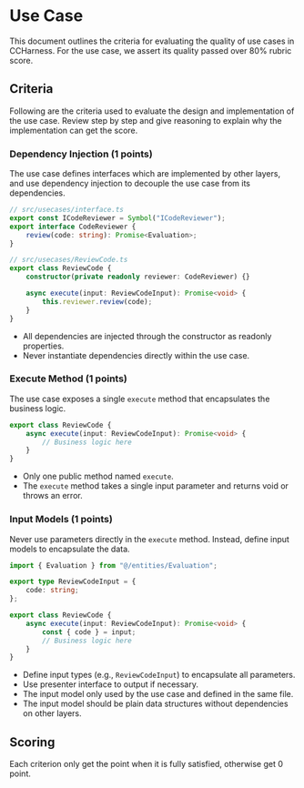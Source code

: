 # Use Case

This document outlines the criteria for evaluating the quality of use cases in CCHarness. For the use case, we assert its quality passed over 80% rubric score.

## Criteria

Following are the criteria used to evaluate the design and implementation of the use case. Review step by step and give reasoning to explain why the implementation can get the score.

### Dependency Injection (1 points)

The use case defines interfaces which are implemented by other layers, and use dependency injection to decouple the use case from its dependencies.

```ts
// src/usecases/interface.ts
export const ICodeReviewer = Symbol("ICodeReviewer");
export interface CodeReviewer {
    review(code: string): Promise<Evaluation>;
}

// src/usecases/ReviewCode.ts
export class ReviewCode {
    constructor(private readonly reviewer: CodeReviewer) {}

    async execute(input: ReviewCodeInput): Promise<void> {
        this.reviewer.review(code);
    }
}
```

- All dependencies are injected through the constructor as readonly properties.
- Never instantiate dependencies directly within the use case.

### Execute Method (1 points)

The use case exposes a single `execute` method that encapsulates the business logic.

```ts
export class ReviewCode {
    async execute(input: ReviewCodeInput): Promise<void> {
        // Business logic here
    }
}
```

- Only one public method named `execute`.
- The `execute` method takes a single input parameter and returns void or throws an error.

### Input Models (1 points)

Never use parameters directly in the `execute` method. Instead, define input models to encapsulate the data.

```ts
import { Evaluation } from "@/entities/Evaluation";

export type ReviewCodeInput = {
    code: string;
};

export class ReviewCode {
    async execute(input: ReviewCodeInput): Promise<void> {
        const { code } = input;
        // Business logic here
    }
}
```

- Define input types (e.g., `ReviewCodeInput`) to encapsulate all parameters.
- Use presenter interface to output if necessary.
- The input model only used by the use case and defined in the same file.
- The input model should be plain data structures without dependencies on other layers.

## Scoring

Each criterion only get the point when it is fully satisfied, otherwise get 0 point.
